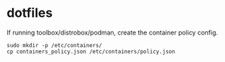 # dotfiles


If running toolbox/distrobox/podman, create the container policy config.

```
sudo mkdir -p /etc/containers/
cp containers_policy.json /etc/containers/policy.json
```
